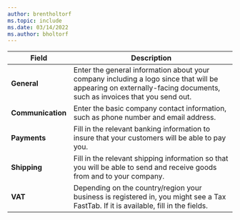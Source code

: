 ```yaml
---
author: brentholtorf
ms.topic: include
ms.date: 03/14/2022
ms.author: bholtorf
---
```

|Field|Description|  
|-------------|---------------------------------------|  
|**General**|Enter the general information about your company including a logo since that will be appearing on externally-facing documents, such as invoices that you send out. |  
|**Communication**|Enter the basic company contact information, such as phone number and email address.|  
|**Payments**| Fill in the relevant banking information to insure that your customers will be able to pay you.|  
|**Shipping**|Fill in the relevant shipping information so that you will be able to send and receive goods from and to your company.|  
|**VAT**|Depending on the country/region your business is registered in, you might see a Tax FastTab. If it is available, fill in the fields.|  
